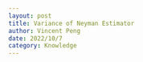 ```yaml
---
layout: post
title: Variance of Neyman Estimator
author: Vincent Peng
date: 2022/10/7
category: Knowledge
---
```


